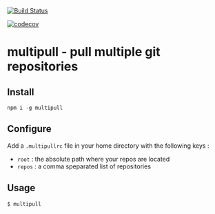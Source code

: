 [![Build Status](https://travis-ci.org/Y--/multipull.svg?branch=master)](https://travis-ci.org/Y--/multipull)

[![codecov](https://codecov.io/gh/Y--/multipull/branch/master/graph/badge.svg)](https://codecov.io/gh/Y--/multipull)

# multipull - pull multiple git repositories

## Install

`npm i -g multipull`

## Configure

Add a `.multipullrc` file in your home directory with the following keys :
* `root` : the absolute path where your repos are located
* `repos` : a comma speparated list of repositories

## Usage

`$ multipull`
